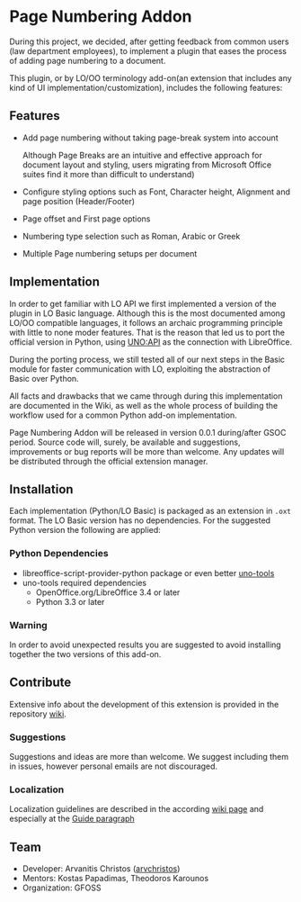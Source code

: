 # Page Numbering Addon

During this project, we decided, after getting feedback from common users (law department employees), to implement a plugin that eases the process of adding page numbering to a document.

This plugin, or by LO/OO terminology add-on(an extension that includes any kind of UI implementation/customization), includes the following features:

## Features
* Add page numbering without taking page-break system into account

  Although Page Breaks are an intuitive and effective approach for document layout and styling, users migrating from Microsoft Office suites find it more than difficult to understand)

* Configure styling options such as Font, Character height, Alignment and page position (Header/Footer)
* Page offset and First page options
* Numbering type selection such as Roman, Arabic or Greek
* Multiple Page numbering setups per document

## Implementation
In order to get familiar with LO API we first implemented a version of the plugin in LO Basic language. Although this is the most documented among LO/OO compatible languages, it follows an archaic programming principle with little to none moder features. That is the reason that led us to port the official version in Python, using [UNO:API](https://api.libreoffice.org/) as the connection with LibreOffice.

During the porting process, we still tested all of our next steps in the Basic module for faster communication with LO, exploiting the abstraction of Basic over Python.

All facts and drawbacks that we came through during this implementation are documented in the Wiki, as well as the whole process of building the workflow used for a common Python add-on implementation.

Page Numbering Addon will be released in version 0.0.1 during/after GSOC period. Source code will, surely, be available and suggestions, improvements or bug reports will be more than welcome. Any updates will be distributed through the official extension manager.

## Installation
Each implementation (Python/LO Basic) is packaged as an extension in `.oxt` format. The LO Basic version has no dependencies. For the suggested Python version the following are applied:

### Python Dependencies
* libreoffice-script-provider-python package or even better [uno-tools](https://pypi.org/project/unotools/)
* uno-tools required dependencies
  - OpenOffice.org/LibreOffice 3.4 or later
  - Python 3.3 or later

### Warning
In order to avoid unexpected results you are suggested to avoid installing together the two versions of this add-on.

## Contribute 
Extensive info about the development of this extension is provided in the repository [wiki](https://github.com/eellak/gsoc2018-librecust/wiki). 

### Suggestions 
Suggestions and ideas are more than welcome. We suggest including them in issues, however personal emails are not discouraged.

### Localization 
Localization guidelines are described in the according [wiki page](https://github.com/eellak/gsoc2018-librecust/wiki/Localization) and especially at the [Guide paragraph](https://github.com/eellak/gsoc2018-librecust/wiki/Localization#how-to-localize-librecust-extensions)

## Team 
* Developer: Arvanitis Christos ([arvchristos](https://github.com/arvchrihttps://github.com/eellak/gsoc2018-librecust/wiki/Localization#how-to-localize-librecust-extensionsstos))
* Mentors: Kostas Papadimas, Theodoros Karounos
* Organization: GFOSS 